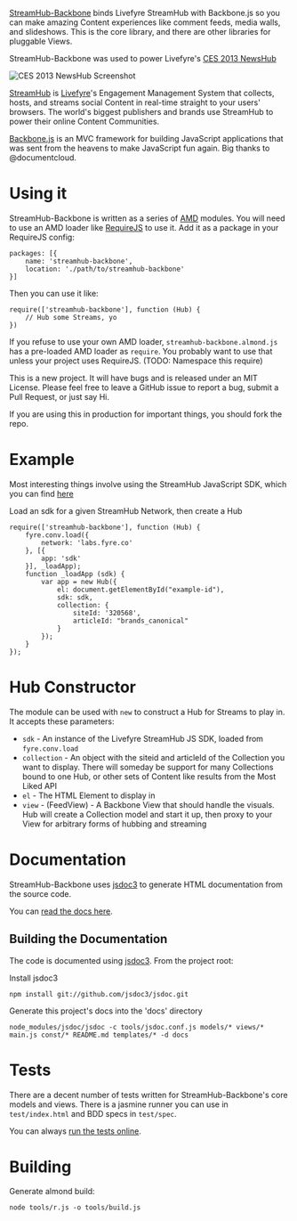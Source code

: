 [StreamHub-Backbone](http://gobengo.github.com/streamhub-backbone/) binds Livefyre StreamHub with Backbone.js so you can make amazing Content experiences like comment feeds, media walls, and slideshows. This is the core library, and there are other libraries for pluggable Views.

StreamHub-Backbone was used to power Livefyre's [CES 2013 NewsHub](http://ces.livefyre.com/)

![CES 2013 NewsHub Screenshot](http://d.pr/i/71lK+)

[StreamHub](http://www.livefyre.com/streamhub/) is [Livefyre](http://www.livefyre.com/)'s Engagement Management System that collects, hosts, and streams social Content in real-time straight to your users' browsers. The world's biggest publishers and brands use StreamHub to power their online Content Communities.

[Backbone.js](http://backbonejs.org/) is an MVC framework for building JavaScript applications that was sent from the heavens to make JavaScript fun again. Big thanks to @documentcloud.

# Using it

StreamHub-Backbone is written as a series of [AMD](http://requirejs.org/docs/whyamd.html) modules. You will need to use an AMD loader like [RequireJS]() to use it. Add it as a package in your RequireJS config:

    packages: [{
        name: 'streamhub-backbone',
        location: './path/to/streamhub-backbone'
    }]

Then you can use it like:

    require(['streamhub-backbone'], function (Hub) {
        // Hub some Streams, yo
    })

If you refuse to use your own AMD loader, `streamhub-backbone.almond.js` has a pre-loaded AMD loader as `require`. You probably want to use that unless your project uses RequireJS. (TODO: Namespace this require)

This is a new project. It will have bugs and is released under an MIT License. Please feel free to leave a GitHub issue to report a bug, submit a Pull Request, or just say Hi.

If you are using this in production for important things, you should fork the repo.

# Example

Most interesting things involve using the StreamHub JavaScript SDK, which you can find [here](http://zor.fyre.co/wjs/v3.0/javascripts/livefyre.js)

Load an sdk for a given StreamHub Network, then create a Hub

    require(['streamhub-backbone'], function (Hub) {
        fyre.conv.load({
            network: 'labs.fyre.co'
        }, [{
            app: 'sdk'
        }], _loadApp);
        function _loadApp (sdk) {
            var app = new Hub({
                el: document.getElementById("example-id"),
                sdk: sdk,
                collection: {
                    siteId: '320568',
                    articleId: "brands_canonical"
                }
            });
        }
    });

# Hub Constructor

The module can be used with `new` to construct a Hub for Streams to play in. It accepts these parameters:

* `sdk` - An instance of the Livefyre StreamHub JS SDK, loaded from `fyre.conv.load`
* `collection` - An object with the siteid and articleId of the Collection you want to display. There will someday be support for many Collections bound to one Hub, or other sets of Content like results from the Most Liked API
* `el` - The HTML Element to display in
* `view` - (FeedView) - A Backbone View that should handle the visuals. Hub will create a Collection model and start it up, then proxy to your View for arbitrary forms of hubbing and streaming

# Documentation

StreamHub-Backbone uses [jsdoc3](http://usejsdoc.org/) to generate HTML documentation from the source code.

You can [read the docs here](http://gobengo.github.com/streamhub-backbone/docs/).

## Building the Documentation

The code is documented using [jsdoc3](https://github.com/jsdoc3/jsdoc). From the project root:

Install jsdoc3

    npm install git://github.com/jsdoc3/jsdoc.git
    
Generate this project's docs into the 'docs' directory

    node_modules/jsdoc/jsdoc -c tools/jsdoc.conf.js models/* views/* main.js const/* README.md templates/* -d docs

# Tests

There are a decent number of tests written for StreamHub-Backbone's core models and views. There is a jasmine runner you can use in `test/index.html` and BDD specs in `test/spec`.

You can always [run the tests online](http://gobengo.github.com/streamhub-backbone/test/).

# Building

Generate almond build:

    node tools/r.js -o tools/build.js

